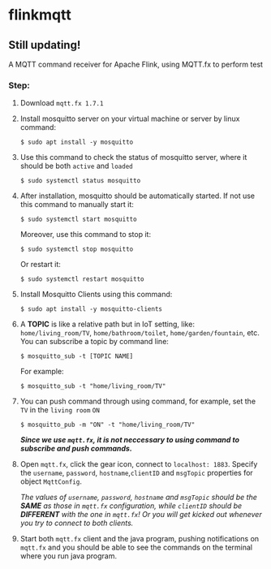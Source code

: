 # flinkmqtt
## **Still updating!**

A MQTT command receiver for Apache Flink, using MQTT.fx to perform test

### Step:
1. Download `mqtt.fx 1.7.1`
2. Install mosquitto server on your virtual machine or server by linux command:
    ```
    $ sudo apt install -y mosquitto
    ```
3. Use this command to check the status of mosquitto server, where it     should be both `active` and `loaded`
    ```
    $ sudo systemctl status mosquitto
    ```
4. After installation, mosquitto should be automatically started. If not use this command to manually start it:
    ```
    $ sudo systemctl start mosquitto
    ```
    Moreover, use this command to stop it:
    ```
    $ sudo systemctl stop mosquitto
    ```
    Or restart it:
    ```
    $ sudo systemctl restart mosquitto
    ```
5. Install Mosquitto Clients using this command:
    ```
    $ sudo apt install -y mosquitto-clients
    ```
6. A **TOPIC** is like a relative path but in IoT setting, like:
    `home/living_room/TV`, `home/bathroom/toilet`, `home/garden/fountain`, etc. You can subscribe a topic by command line:
    ```
    $ mosquitto_sub -t [TOPIC NAME]
    ```
    For example:
    ```
    $ mosquitto_sub -t "home/living_room/TV"
    ```
7. You can push command through using command, for example, set the `TV` in the `living room` `ON`
    ```
    $ mosquitto_pub -m "ON" -t "home/living_room/TV"
    ```
    ***Since we use `mqtt.fx`, it is not neccessary to using command to subscribe and push commands.***
8. Open `mqtt.fx`, click the gear icon, connect to `localhost: 1883`. Specify the `username`, `password`, `hostname`,`clientID` and `msgTopic` properties for object `MqttConfig`. 

    *The values of `username`, `password`, `hostname` and `msgTopic` should be the **SAME** as those in `mqtt.fx` configuration, while `clientID` should be **DIFFERENT** with the one in `mqtt.fx`! Or you will get kicked out whenever you try to connect to both clients.*

9. Start both `mqtt.fx` client and the java program, pushing notifications on `mqtt.fx` and you should be able to see the commands on the terminal where you run java program.
